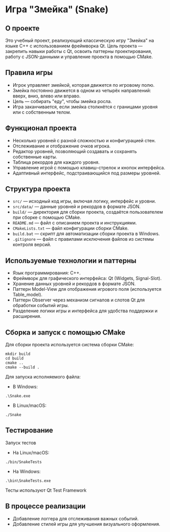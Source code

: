 # Игра "Змейка" (Snake)

## О проекте
Это учебный проект, реализующий классическую игру "Змейка" на языке C++ с использованием фреймворка Qt. Цель проекта — закрепить навыки работы с Qt, освоить паттерны проектирования, работу с JSON-данными и управление проекта в помощью CMake. 

## Правила игры
- Игрок управляет змейкой, которая движется по игровому полю.
- Змейка постоянно движется в одном из четырёх направлений: вверх, вниз, влево или вправо.
- Цель — собирать "еду", чтобы змейка росла.
- Игра заканчивается, если змейка столкнётся с границами уровня или с собственным телом.

## Функционал проекта
- Несколько уровней с разной сложностью и конфигурацией стен.
- Отслеживание и отображение очков игрока.
- Редактор уровней, позволяющий создавать и сохранять собственные карты.
- Таблица рекордов для каждого уровня.
- Управление игрой с помощью клавиш-стрелок и кнопок интерфейса.
- Адаптивный интерфейс, подстраивающийся под размеры уровней.

## Структура проекта

- `src/` — исходный код игры, включая логику, интерфейс и уровни.
- `src/data/` — данные уровней и рекордов в формате JSON.
- `build/` — директория для сборки проекта, создаётся пользователем при сборке с помощью CMake.
- `README.md` — файл с описанием проекта и инструкциями.
- `CMakeLists.txt` — файл конфигурации сборки CMake.
- `build.bat` — скрипт для автоматизации сборки проекта в Windows.
- `.gitignore` — файл с правилами исключения файлов из системы контроля версий.

## Используемые технологии и паттерны
- Язык программирования: C++.
- Фреймворк для графического интерфейса: Qt (Widgets, Signal-Slot).
- Хранение данных уровней и рекордов в формате JSON.
- Паттерн Model-View для отображения игрового поля (используется Table_model).
- Паттерн Observer через механизм сигналов и слотов Qt для обработки событий игры.
- Разделение логики игры и интерфейса для удобства поддержки и расширения.

## Сборка и запуск с помощью CMake

Для сборки проекта используется система сборки CMake: 

```
mkdir build
cd build
cmake ..
cmake --build .
```

Для запуска исполняемого файла:

- В Windows:
```
.\Snake.exe
```
- В Linux/macOS:
```
./Snake
```

## Тестирование

Запуск тестов 
- На Linux/macOS:
```
./bin/SnakeTests
```
- На Windows:
```
.\bin\SnakeTests.exe
```

Тесты используют Qt Test Framework 

## В процессе реализации
- Добавление логгера для отслеживания важных событий.
- Добавление стилей игры для улучшения визуального оформления.
